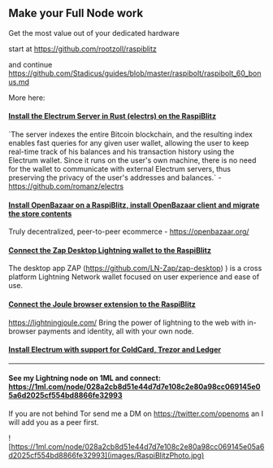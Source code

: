 ## Make your Full Node work
Get the most value out of your dedicated hardware

start at https://github.com/rootzoll/raspiblitz

and continue https://github.com/Stadicus/guides/blob/master/raspibolt/raspibolt_60_bonus.md

More here:

#### [Install the Electrum Server in Rust (electrs) on the RaspiBlitz](electrs/README.md)

\`The server indexes the entire Bitcoin blockchain, and the resulting index enables fast queries for any given user wallet, allowing the user to keep real-time track of his balances and his transaction history using the Electrum wallet. Since it runs on the user's own machine, there is no need for the wallet to communicate with external Electrum servers, thus preserving the privacy of the user's addresses and balances.\` - https://github.com/romanz/electrs

#### [Install OpenBazaar on a RaspiBlitz, install OpenBazaar client and migrate the store contents](https://gist.github.com/openoms/ba843f7c44ff9c7ca0b5a80e12a0aeb4)
Truly decentralized, peer-to-peer ecommerce - https://openbazaar.org/

#### [Connect the Zap Desktop Lightning wallet to the RaspiBlitz](ZAPtoRaspiBolt/README.md)  
The desktop app ZAP (https://github.com/LN-Zap/zap-desktop) ) is a cross platform Lightning Network wallet focused on user experience and ease of use.

#### [Connect the Joule browser extension to the RaspiBlitz](JouleToRaspiBlitz.md) 
https://lightningjoule.com/
Bring the power of lightning to the web with in-browser payments and identity, all with your own node.

#### [Install Electrum with support for ColdCard, Trezor and Ledger](Electrum_ColdCard_Trezor_Ledger_EPS.md)

---

#### See my Lightning node on 1ML and connect: https://1ml.com/node/028a2cb8d51e44d7d7e108c2e80a98cc069145e05a6d2025cf554bd8866fe32993
If you are not behind Tor send me a DM on https://twitter.com/openoms an I will add you as a peer first.

![https://1ml.com/node/028a2cb8d51e44d7d7e108c2e80a98cc069145e05a6d2025cf554bd8866fe32993](images/RaspiBlitzPhoto.jpg)
